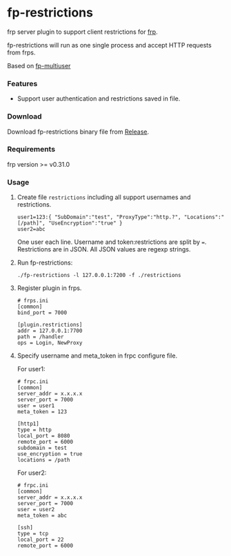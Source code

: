 # fp-restrictions

frp server plugin to support client restrictions for [frp](https://github.com/fatedier/frp).

fp-restrictions will run as one single process and accept HTTP requests from frps.

Based on [fp-multiuser](https://github.com/gofrp/fp-multiuser)

### Features

* Support user authentication and restrictions saved in file.

### Download

Download fp-restrictions binary file from [Release](https://github.com/fjfj/fp-restrictions/releases).

### Requirements

frp version >= v0.31.0

### Usage

1. Create file `restrictions` including all support usernames and restrictions.

    ```
    user1=123:{ "SubDomain":"test", "ProxyType":"http.?", "Locations":"[/path]", "UseEncryption":"true" }
    user2=abc
    ```

    One user each line. Username and token:restrictions are split by `=`. Restrictions are in JSON. All JSON values are regexp strings. 

2. Run fp-restrictions:

    `./fp-restrictions -l 127.0.0.1:7200 -f ./restrictions`

3. Register plugin in frps.

    ```
    # frps.ini
    [common]
    bind_port = 7000

    [plugin.restrictions]
    addr = 127.0.0.1:7700
    path = /handler
    ops = Login, NewProxy
    ```

4. Specify username and meta_token in frpc configure file.

    For user1:

    ```
    # frpc.ini
    [common]
    server_addr = x.x.x.x
    server_port = 7000
    user = user1
    meta_token = 123

    [http1]
    type = http
    local_port = 8080
    remote_port = 6000
    subdomain = test
    use_encryption = true
    locations = /path
    
    ```

    For user2:

    ```
    # frpc.ini
    [common]
    server_addr = x.x.x.x
    server_port = 7000
    user = user2
    meta_token = abc

    [ssh]
    type = tcp
    local_port = 22
    remote_port = 6000
    ```
